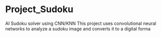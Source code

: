 # Project_Sudoku
AI Sudoku solver using CNN/KNN
This project uses convolutional neural networks to analyze a sudoku image and converts it to a digital forma
